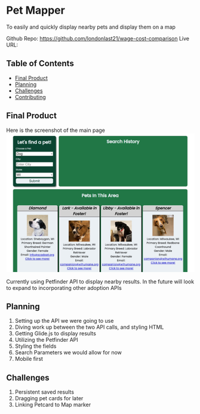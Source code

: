 # Pet Mapper

To easily and quickly display nearby pets and display them on a map

Github Repo: https://github.com/londonlast21/wage-cost-comparison
Live URL: 

## Table of Contents

- [Final Product](#Final-Product)
- [Planning](#Planning)
- [Challenges](#Challenges)
- [Contributing](#contributing)

## Final Product

Here is the screenshot of the main page
![Image of completed webpage](assets\imgs\final-screenshot.jpg)

Currently using Petfinder API to display nearby results. In the future will look to expand to incorporating other adoption APIs


## Planning

1. Setting up the API we were going to use
2. Diving work up between the two API calls, and styling HTML
3. Getting Glide.js to display results
4. Utilizing the Petfinder API
5. Styling the fields
6. Search Parameters we would allow for now
7. Mobile first

## Challenges

1. Persistent saved results
2. Dragging pet cards for later
3. Linking Petcard to Map marker


